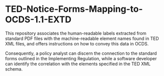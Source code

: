 # TED-Notice-Forms-Mapping-to-OCDS-1.1-EXTD

This repository associates the human-readable labels extracted from standard PDF files with the machine-readable element names found in TED XML files, and offers instructions on how to convey this data in OCDS.

Consequently, a policy analyst can discern the connection to the standard forms outlined in the Implementing Regulation, while a software developer can identify the correlation with the elements specified in the TED XML schema.
